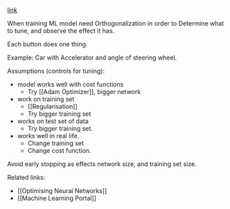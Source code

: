 [link](https://www.youtube.com/watch?v=UEtvV1D6B3s&list=PLkDaE6sCZn6E7jZ9sN_xHwSHOdjUxUW_b&index=2)

When training ML model need Orthogonalization in order to  Determine what to tune, and observe the effect it has.

Each button does one thing.

Example: Car with Accelerator and angle of steering wheel. 

Assumptions (controls for tuning):
- model works well with cost functions
	- Try [[Adam Optimizer]], bigger network
- work on training set
	- [[Regularisation]]
	- Try bigger training set
- works on test set of data
	- Try bigger training set.
- works well in real life.
	- Change training set
	- Change cost function.

Avoid early stopping as effects network size, and training set size.

Related links:
- [[Optimising Neural Networks]]
- [[Machine Learning Portal]]